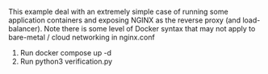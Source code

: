 This example deal with an extremely simple case of running some application containers and exposing NGINX as the reverse proxy (and load-balancer).
Note there is some level of Docker syntax that may not apply to bare-metal / cloud networking in nginx.conf

1. Run
   docker compose up -d
2. Run
   python3 verification.py

